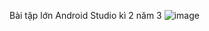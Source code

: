 Bài tập lớn Android Studio kì 2 năm 3 
![image](https://github.com/user-attachments/assets/e83caafa-bd64-483c-b143-384949e1bb60)
